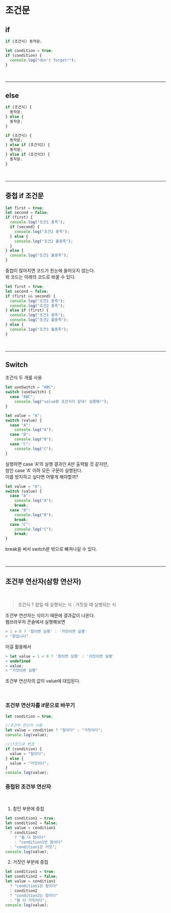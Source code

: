 # 조건문

## if

```javascript
if (조건식) 동작문;
```

```javascript
let condition = true;
if (condition) {
  console.log("don't forget!");
}
```

<br/>

---

## else

```javascript
if (조건식) {
  동작문;
} else {
  동작문;
}
```

```javascript
if (조건식) {
  동작문;
} else if (조건식2) {
  동작문;
} else if (조건식3) {
  동작문;
}
```

<br/>

---

## 중첩 if 조건문

```javascript
let first = true;
let second = false;
if (first) {
  console.log("조건1 충족");
  if (second) {
    console.log("조건2 충족");
  } else {
    console.log("조건2 불충족");
  }
} else {
  console.log("조건1 불충족");
}
```

중첩이 많아지면 코드가 한눈에 들어오지 않는다.  
위 코드는 아래의 코드로 바꿀 수 있다.

```javascript
let first = true;
let second = false;
if (first && second) {
  console.log("조건1 충족");
  console.log("조건2 충족");
} else if (first) {
  console.log("조건1 충족");
  console.log("조건2 불충족");
} else {
  console.log("조건1 불충족");
}
```

<br/>

---

## Switch

조건식 두 개를 사용

```javascript
let useSwitch = "ABC";
switch (useSwitch) {
  case "ABC":
    console.log("value랑 조건식이 같네! 실행해!");
}
```

```javascript
let value = "A";
switch (value) {
  case "A":
    console.log("A");
  case "B":
    console.log("B");
  case "C":
    console.log("C");
}
```

실행하면 case 'A'의 실행 결과인 A만 출력될 것 같지만,  
참인 case 'A' 이하 모든 구문이 실행된다.  
이를 방지하고 싶다면 어떻게 해야할까?

```javascript
let value = "A";
switch (value) {
  case "A":
    console.log("A");
    break;
  case "B":
    console.log("B");
    break;
  case "C":
    console.log("C");
    break;
}
```

break을 써서 switch문 밖으로 빠져나갈 수 있다.

<br/>

---

## 조건부 연산자(삼항 연산자)

<br/>

> 조건식 ? 참일 때 실행되는 식 : 거짓일 때 실행되는 식

조건부 연산자는 식이기 때문에 결과값이 나온다.  
웹브라우저 콘솔에서 실행해보면

```javascript
> 1 > 0 ? '참이면 실행' : '거짓이면 실행'
< "참입니다"
```

이걸 활용해서

```javascript
> let value = 1 < 0 ? '참이면 실행' : '거짓이면 실행'
< undefined
> value;
< "거짓이면 실행"
```

조건부 연산자의 값이 value에 대입된다.

<br/>

### 조건부 연산자를 if문으로 바꾸기

```javascript
let condition = true;

//조건부 연산자 사용
let value = condition ? "참이다" : "거짓이다";
console.log(value);

//if문으로 변경
if (condition) {
  value = "참이다";
} else {
  value = "거짓이다";
}
console.log(value);
```

### 중첩된 조건부 연산자

<br/>

1.  참인 부분에 중첩

```javascript
let condition1 = true;
let condition2 = false;
let value = condition1
  ? condition2
    ? "둘 다 참이다"
    : "condition1만 참이다"
  : "condition1은 거짓";
console.log(value);
```

2. 거짓인 부분에 중첩

```javascript
let condition1 = true;
let condition2 = false;
let value = condition1
  ? "condition1은 참이다"
  : condition2
  ? "condition2는 참이다"
  : "둘 다 거짓이다";
console.log(value);
```
